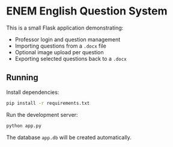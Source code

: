 # ENEM English Question System

This is a small Flask application demonstrating:

- Professor login and question management
- Importing questions from a `.docx` file
- Optional image upload per question
- Exporting selected questions back to a `.docx`

## Running

Install dependencies:
```bash
pip install -r requirements.txt
```

Run the development server:
```bash
python app.py
```

The database `app.db` will be created automatically.
